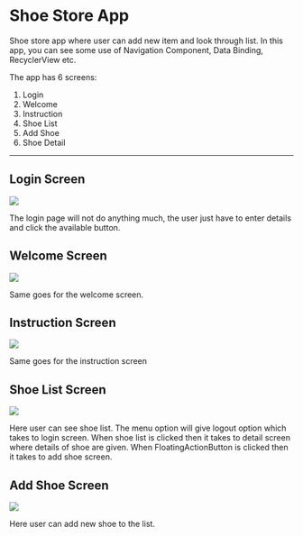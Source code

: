 # Shoe Store App
Shoe store app where user can add new item and look through list. In this app, you can see some use of Navigation Component, Data Binding, RecyclerView etc. 

The app has 6 screens:

1. Login 
2. Welcome
3. Instruction
4. Shoe List
5. Add Shoe
6. Shoe Detail
---

## Login Screen 
 
 ![](screenshots/login.PNG)
 
 The login page will not do anything much, the user just have to enter details and click the available button.

## Welcome Screen

<img src="screenshots/welcome.PNG">

Same goes for the welcome screen.

## Instruction Screen

![](screenshots/instruction.PNG)

Same goes for the instruction screen

## Shoe List Screen

 ![](screenshots/list.PNG)
 
 Here user can see shoe list. 
  The menu option will give logout option which takes to login screen. 
 When shoe list is clicked then it takes to detail screen where details of shoe are given. 
 When FloatingActionButton is clicked then it takes to add shoe screen.
 
## Add Shoe Screen
 
  ![](screenshots/add.PNG)
  
  Here user can add new shoe to the list.
